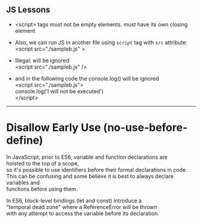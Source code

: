 JS Lessons
----------

- \<script> tags must not be empty elements. must have its own closing element  
- Also, we can run JS in another file using `script` tag with `src` attribute:  
     \<script src="./sampleb.js" ></script>  

- Illegal: will be ignored  
        \<script src="./sampleb.js" />

- and in the following code the console.log() will be ignored  
    \<script src="./sampleb.js">  
        console.log('I will not be executed')  
    \</script>  

---
# Disallow Early Use (no-use-before-define)

In JavaScript, prior to ES6, variable and function declarations are  
 hoisted to the top of a scope,  
so it's possible to use identifiers before their formal declarations in code.   
This can be confusing and some believe it is best to always declare variables and  
 functions before using them.  

In ES6, block-level bindings (let and const) introduce a  
"temporal dead zone" where a ReferenceError will be thrown  
with any attempt to access the variable before its declaration.

